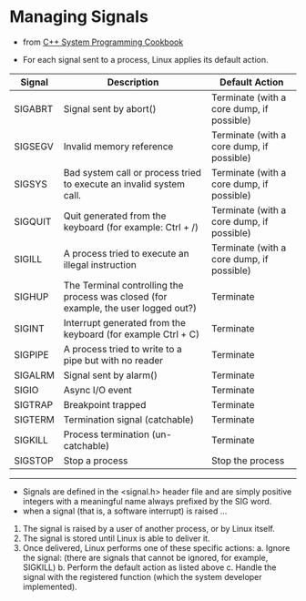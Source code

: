 # Managing Signals
- from [C++ System Programming Cookbook](https://www.amazon.com/System-Programming-Cookbook-system-level-programming/dp/1838646558)

- For each signal sent to a process, Linux applies its default action.

|   Signal	|   Description	|  Default Action 	|
|---	      |---	          |---	              |
|  SIGABRT 	| Signal sent by abort() | Terminate (with a core dump, if possible)	|
|  SIGSEGV 	| Invalid memory reference | Terminate (with a core dump, if possible)	|
|  SIGSYS 	| Bad system call or process tried to execute an invalid system call. | Terminate (with a core dump, if possible) |
|  SIGQUIT 	| Quit generated from the keyboard (for example: Ctrl + /) | Terminate (with a core dump, if possible) |
|  SIGILL 	| A process tried to execute an illegal instruction | Terminate (with a core dump, if possible) |
|  SIGHUP 	| The Terminal controlling the process was closed (for example, the user logged out?) | Terminate	|
|  SIGINT 	| Interrupt generated from the keyboard (for example Ctrl + C) | Terminate |
|  SIGPIPE 	| A process tried to write to a pipe but with no reader | Terminate |
|  SIGALRM 	| Signal sent by alarm() | Terminate |
|  SIGIO 	| Async I/O event | Terminate |
|  SIGTRAP 	| Breakpoint trapped | Terminate |
|  SIGTERM 	| Termination signal (catchable) | Terminate |
|  SIGKILL 	| Process termination (un-catchable) | Terminate |
|  SIGSTOP 	| Stop a process | Stop the process |
---
- Signals are defined in the <signal.h> header file and are simply positive integers with a meaningful name always prefixed by the SIG word.
- when a signal (that is, a software interrupt) is raised ...
1. The signal is raised by a user of another process, or by Linux itself.
2. The signal is stored until Linux is able to deliver it.
3. Once delivered, Linux performs one of these specific actions:
   a. Ignore the signal: (there are signals that cannot be ignored, for example, SIGKILL)
   b. Perform the default action as listed above
   c. Handle the signal with the registered function (which the system developer implemented).
